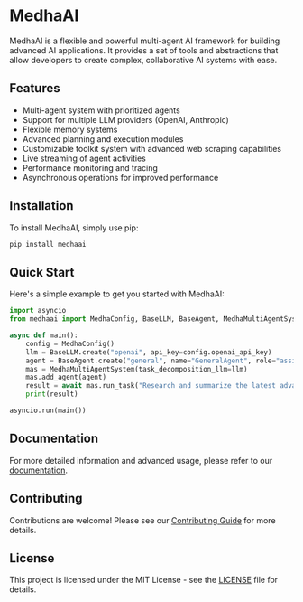 # MedhaAI

MedhaAI is a flexible and powerful multi-agent AI framework for building advanced AI applications. It provides a set of tools and abstractions that allow developers to create complex, collaborative AI systems with ease.

## Features

- Multi-agent system with prioritized agents
- Support for multiple LLM providers (OpenAI, Anthropic)
- Flexible memory systems
- Advanced planning and execution modules
- Customizable toolkit system with advanced web scraping capabilities
- Live streaming of agent activities
- Performance monitoring and tracing
- Asynchronous operations for improved performance

## Installation

To install MedhaAI, simply use pip:

```bash
pip install medhaai
```

## Quick Start

Here's a simple example to get you started with MedhaAI:

```python
import asyncio
from medhaai import MedhaConfig, BaseLLM, BaseAgent, MedhaMultiAgentSystem

async def main():
    config = MedhaConfig()
    llm = BaseLLM.create("openai", api_key=config.openai_api_key)
    agent = BaseAgent.create("general", name="GeneralAgent", role="assistant", llm=llm)
    mas = MedhaMultiAgentSystem(task_decomposition_llm=llm)
    mas.add_agent(agent)
    result = await mas.run_task("Research and summarize the latest advancements in quantum computing")
    print(result)

asyncio.run(main())
```

## Documentation

For more detailed information and advanced usage, please refer to our [documentation](https://medhaai.readthedocs.io).

## Contributing

Contributions are welcome! Please see our [Contributing Guide](CONTRIBUTING.md) for more details.

## License

This project is licensed under the MIT License - see the [LICENSE](LICENSE) file for details.